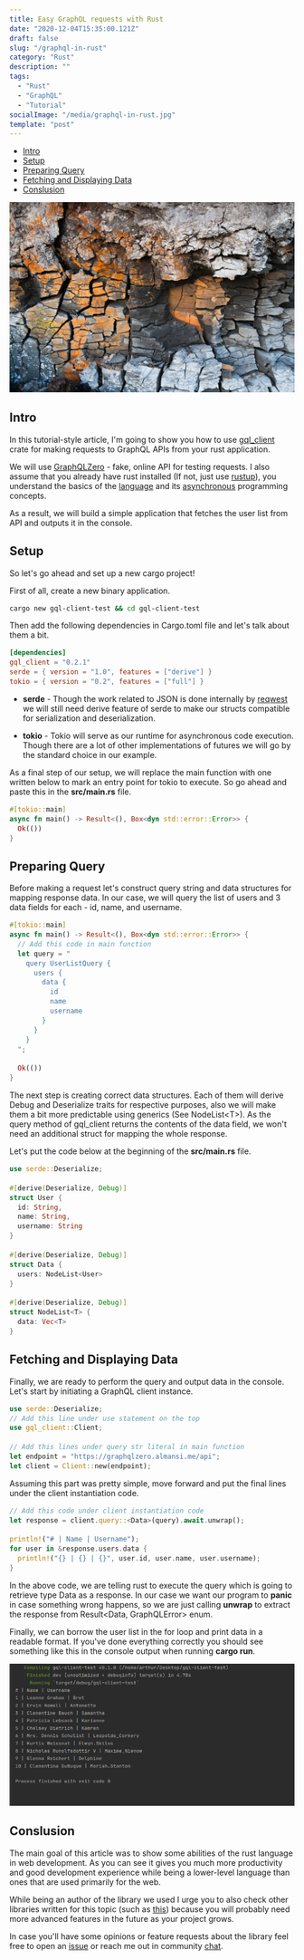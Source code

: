 ```yaml
---
title: Easy GraphQL requests with Rust
date: "2020-12-04T15:35:00.121Z"
draft: false
slug: "/graphql-in-rust"
category: "Rust"
description: "" 
tags:
  - "Rust"
  - "GraphQL"
  - "Tutorial"
socialImage: "/media/graphql-in-rust.jpg"
template: "post"
---
```

- [Intro](#intro)
- [Setup](#setup)
- [Preparing Query](#preparing-query)
- [Fetching and Displaying Data](#fetching-and-displaying-data)
- [Conslusion](#conslusion)


![Stock photo](./graphql-in-rust.jpg)

## Intro

In this tutorial-style article, I'm going to show you how to use [gql_client](https://crates.io/crates/gql_client) crate for making requests to GraphQL APIs from your rust application. 

We will use [GraphQLZero](https://graphqlzero.almansi.me/) - fake, online API for testing requests. I also assume that you already have rust installed (If not, just use [rustup](https://rustup.rs/)), you understand the basics of the [language](/how-to-rustup) and its [asynchronous](https://rust-lang.github.io/async-book/) programming concepts.

As a result, we will build a simple application that fetches the user list from API and outputs it in the console. 

## Setup

So let's go ahead and set up a new cargo project!

First of all, create a new binary application. 

```bash
cargo new gql-client-test && cd gql-client-test
```  

Then add the following dependencies in Cargo.toml file and let's talk about them a bit.

```toml
[dependencies]
gql_client = "0.2.1"
serde = { version = "1.0", features = ["derive"] }
tokio = { version = "0.2", features = ["full"] }
```

- **serde** - Though the work related to JSON is done internally by [reqwest](https://crates.io/crates/reqwest) we will still need derive feature of serde to make our structs compatible for serialization and deserialization.

- **tokio** - Tokio will serve as our runtime for asynchronous code execution. Though there are a lot of other implementations of futures we will go by the standard choice in our example.

As a final step of our setup, we will replace the main function with one written below to mark an entry point for tokio to execute. So go ahead and paste this in the **src/main.rs** file.

```rust
#[tokio::main]
async fn main() -> Result<(), Box<dyn std::error::Error>> {
  Ok(())
}
```

## Preparing Query

Before making a request let's construct query string and data structures for mapping response data. In our case, we will query the list of users and 3 data fields for each - id, name, and username.

```rust
#[tokio::main]
async fn main() -> Result<(), Box<dyn std::error::Error>> {
  // Add this code in main function
  let query = "
    query UserListQuery {
      users {
        data {
          id
          name
          username
        }
      }
    }
  ";

  Ok(())
}
```

The next step is creating correct data structures. Each of them will derive Debug and Deserialize traits for respective purposes, also we will make them a bit more predictable using generics (See NodeList\<T\>). As the query method of gql_client returns the contents of the data field, we won't need an additional struct for mapping the whole response.

Let's put the code below at the beginning of the **src/main.rs** file.

```rust
use serde::Deserialize;

#[derive(Deserialize, Debug)]
struct User {
  id: String,
  name: String,
  username: String
}

#[derive(Deserialize, Debug)]
struct Data {
  users: NodeList<User>
}

#[derive(Deserialize, Debug)]
struct NodeList<T> {
  data: Vec<T>
}
```

## Fetching and Displaying Data

Finally, we are ready to perform the query and output data in the console.
Let's start by initiating a GraphQL client instance.

```rust
use serde::Deserialize;
// Add this line under use statement on the top 
use gql_client::Client;

// Add this lines under query str literal in main function
let endpoint = "https://graphqlzero.almansi.me/api";
let client = Client::new(endpoint);
```

Assuming this part was pretty simple, move forward and put the final lines under the client
instantiation code.

```rust
// Add this code under client instantiation code
let response = client.query::<Data>(query).await.unwrap();

println!("# | Name | Username");
for user in &response.users.data {
  println!("{} | {} | {}", user.id, user.name, user.username);
}
```

In the above code, we are telling rust to execute the query which is going to retrieve type Data as a response. In our case we want our program to **panic** in case something wrong happens, so we are just calling **unwrap** to extract the response from Result\<Data, GraphQLError\> enum.

Finally, we can borrow the user list in the for loop and print data in a readable format. If you've done everything correctly you should see something like this in the console output when running **cargo run**. 

![User data output in console](./console-output.png)

## Conslusion

The main goal of this article was to show some abilities of the rust language in web development. As you can see it gives you much more productivity and good development experience while being a lower-level language than ones that are used primarily for the web. 

While being an author of the library we used I urge you to also check other libraries written for this topic (such as [this](https://github.com/graphql-rust/graphql-client)) because you will probably need more advanced features in the future as your project grows.

In case you'll have some opinions or feature requests about the library feel free to open an [issue](https://github.com/mymathmosaic/gql-client-rs/issues) or reach me out in community [chat](https://t.me/rustarmenia).  
